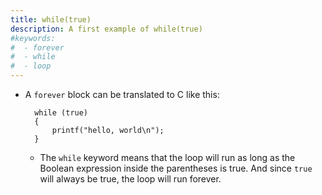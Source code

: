 ```yaml
---
title: while(true)
description: A first example of while(true)
#keywords:
#  - forever
#  - while
#  - loop
---
```


* A `forever` block can be translated to C like this:

		while (true)
		{
		    printf("hello, world\n");
		}

	* The `while` keyword means that the loop will run as long as the Boolean expression inside the parentheses is true. And since `true` will always be true, the loop will run forever.
